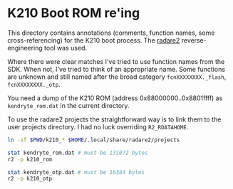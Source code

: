 K210 Boot ROM re'ing
====================

This directory contains annotations (comments, function names, some
cross-referencing) for the K210 boot process. The [radare2](https://rada.re/r/)
reverse-engineering tool was used.

Where there were clear matches I've tried to use function names from the SDK. When not,
I've tried to think of an appropriate name. Some functions are unknown and still named
after the broad category `fcnXXXXXXXX._flash`, `fcnXXXXXXXX._otp`.

You need a dump of the K210 ROM (address 0x88000000..0x8801ffff) as `kendryte_rom.dat`
in the current directory.

To use the radare2 projects the straightforward way is to link them to the user projects
directory. I had no luck overriding `R2_RDATAHOME`.

```bash
ln -sf $PWD/k210_* $HOME/.local/share/radare2/projects
```

```bash
stat kendryte_rom.dat # must be 131072 bytes
r2 -p k210_rom
```

```bash
stat kendryte_otp.dat # must be 16384 bytes
r2 -p k210_otp
```
